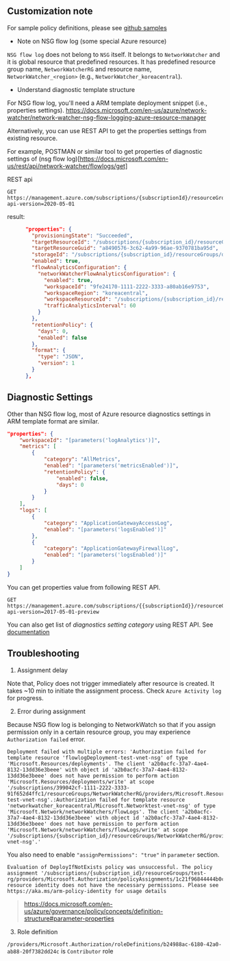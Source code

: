 ## Customization note

For sample policy definitions, please see [github samples](https://github.com/Azure/azure-policy/tree/master/samples/Monitoring)

- Note on NSG flow log (some special Azure resource)

`NSG flow log` does not belong to `NSG` itself. It belongs to `NetworkWatcher` and it is global resource that predefined resources. It has predefined resource group name, `NetworkWatcherRG` and resource name, `NetworkWatcher_<region>` (e.g., `NetworkWatcher_koreacentral`).

- Understand diagnostic template structure

For NSG flow log, you'll need a ARM template deployment snippet (i.e., properties settings).
https://docs.microsoft.com/en-us/azure/network-watcher/network-watcher-nsg-flow-logging-azure-resource-manager

Alternatively, you can use REST API to get the properties settings from existing resource.

For example, POSTMAN or similar tool to get properties of diagnostic settings of (nsg flow log)[https://docs.microsoft.com/en-us/rest/api/network-watcher/flowlogs/get]

REST api
```
GET https://management.azure.com/subscriptions/{subscriptionId}/resourceGroups/{resourceGroupName}/providers/Microsoft.Network/networkWatchers/{networkWatcherName}/flowLogs/{flowLogName}?api-version=2020-05-01
```

result:
```json
      "properties": {
        "provisioningState": "Succeeded",
        "targetResourceId": "/subscriptions/{subscription_id}/resourceGroups/test-rg/providers/Microsoft.Network/networkSecurityGroups/test-vnet-nsg",
        "targetResourceGuid": "a8490576-3c62-4a99-96ae-9370781ba95d",
        "storageId": "/subscriptions/{subscription_id}/resourceGroups/demo-loganalytics/providers/Microsoft.Storage/storageAccounts/stordemo",
        "enabled": true,
        "flowAnalyticsConfiguration": {
          "networkWatcherFlowAnalyticsConfiguration": {
            "enabled": true,
            "workspaceId": "9fe24170-1111-2222-3333-a80ab16e9753",
            "workspaceRegion": "koreacentral",
            "workspaceResourceId": "/subscriptions/{subscription_id}/resourcegroups/demo-la-rg/providers/microsoft.operationalinsights/workspaces/demo-la",
            "trafficAnalyticsInterval": 60
          }
        },
        "retentionPolicy": {
          "days": 0,
          "enabled": false
        },
        "format": {
          "type": "JSON",
          "version": 1
        }
      },
```
## Diagnostic Settings

Other than NSG flow log, most of Azure resource diagnostics settings in ARM template format are similar.

```json
"properties": {
    "workspaceId": "[parameters('logAnalytics')]",
    "metrics": [
        {
            "category": "AllMetrics",
            "enabled": "[parameters('metricsEnabled')]",
            "retentionPolicy": {
                "enabled": false,
                "days": 0
            }
        }
    ],
    "logs": [
        {
            "category": "ApplicationGatewayAccessLog",
            "enabled": "[parameters('logsEnabled')]"
        },
        {
            "category": "ApplicationGatewayFirewallLog",
            "enabled": "[parameters('logsEnabled')]"
        }                                            
    ]
}
```

You can get properties value from following REST API.

```
GET https://management.azure.com/subscriptions/{{subscriptionId}}/resourceGroups/{{resourceGroupName}}/providers/{{resourceType}}/{{resourceName}}/providers/Microsoft.insights/diagnosticSettings?api-version=2017-05-01-preview
```

You can also get list of _diagnostics setting category_ using REST API. See [documentation](https://docs.microsoft.com/en-us/rest/api/monitor/diagnosticsettingscategory/list)

## Troubleshooting

1. Assignment delay

Note that, Policy does not trigger immediately after resource is created. It takes ~10 min to initiate the assignment process. Check `Azure Activity log` for progress.

2. Error during assignment

Because NSG flow log is belonging to NetworkWatch so that if you assign permission only in a certain resource group, you may experience `Authorization failed` error.

```
Deployment failed with multiple errors: 'Authorization failed for template resource 'flowlogDeployment-test-vnet-nsg' of type 'Microsoft.Resources/deployments'. The client 'a2b0acfc-37a7-4ae4-8132-13dd36e3beee' with object id 'a2b0acfc-37a7-4ae4-8132-13dd36e3beee' does not have permission to perform action 'Microsoft.Resources/deployments/write' at scope '/subscriptions/399042cf-1111-2222-3333-91f652d4ffc1/resourceGroups/NetworkWatcherRG/providers/Microsoft.Resources/deployments/flowlogDeployment-test-vnet-nsg'.:Authorization failed for template resource 'networkwatcher_koreacentral/Microsoft.Networktest-vnet-nsg' of type 'Microsoft.Network/networkWatchers/flowLogs'. The client 'a2b0acfc-37a7-4ae4-8132-13dd36e3beee' with object id 'a2b0acfc-37a7-4ae4-8132-13dd36e3beee' does not have permission to perform action 'Microsoft.Network/networkWatchers/flowLogs/write' at scope '/subscriptions/{subscription_id}/resourceGroups/NetworkWatcherRG/providers/Microsoft.Network/networkWatchers/networkwatcher_koreacentral/flowLogs/Microsoft.Networktest-vnet-nsg'.'
```

You also need to enable `"assignPermissions": "true"` in `parameter` section. 

```
Evaluation of DeployIfNotExists policy was unsuccessful. The policy assignment '/subscriptions/{subscription_id}/resourceGroups/test-rg/providers/Microsoft.Authorization/policyAssignments/1c21f96844444b0cb677bb53/' resource identity does not have the necessary permissions. Please see https://aka.ms/arm-policy-identity for usage details
```

> https://docs.microsoft.com/en-us/azure/governance/policy/concepts/definition-structure#parameter-properties

3. Role definition

`/providers/Microsoft.Authorization/roleDefinitions/b24988ac-6180-42a0-ab88-20f7382dd24c` is `Contributor` role